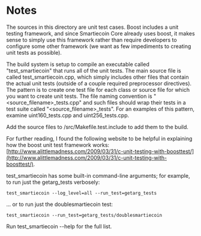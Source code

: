 # Notes
The sources in this directory are unit test cases.  Boost includes a
unit testing framework, and since Smartiecoin Core already uses boost, it makes
sense to simply use this framework rather than require developers to
configure some other framework (we want as few impediments to creating
unit tests as possible).

The build system is setup to compile an executable called "test_smartiecoin"
that runs all of the unit tests.  The main source file is called
test_smartiecoin.cpp, which simply includes other files that contain the
actual unit tests (outside of a couple required preprocessor
directives).  The pattern is to create one test file for each class or
source file for which you want to create unit tests.  The file naming
convention is "<source_filename>_tests.cpp" and such files should wrap
their tests in a test suite called "<source_filename>_tests".  For an
examples of this pattern, examine uint160_tests.cpp and
uint256_tests.cpp.

Add the source files to /src/Makefile.test.include to add them to the build.

For further reading, I found the following website to be helpful in
explaining how the boost unit test framework works:
[http://www.alittlemadness.com/2009/03/31/c-unit-testing-with-boosttest/](http://www.alittlemadness.com/2009/03/31/c-unit-testing-with-boosttest/).

test_smartiecoin has some built-in command-line arguments; for
example, to run just the getarg_tests verbosely:

    test_smartiecoin --log_level=all --run_test=getarg_tests

... or to run just the doublesmartiecoin test:

    test_smartiecoin --run_test=getarg_tests/doublesmartiecoin

Run  test_smartiecoin --help   for the full list.

